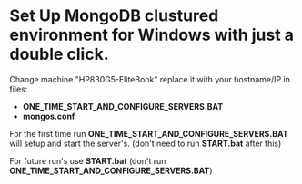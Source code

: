 # Set Up MongoDB clustured environment for Windows with just a double click.

Change machine "HP830G5-EliteBook" replace it with your hostname/IP in files:

- **ONE_TIME_START_AND_CONFIGURE_SERVERS.BAT**
- **mongos.conf**

For the first time run **ONE_TIME_START_AND_CONFIGURE_SERVERS.BAT** will setup and start the server's. (don't need to run **START.bat** after this)

For future run's use **START.bat** (don't run **ONE_TIME_START_AND_CONFIGURE_SERVERS.BAT**)
